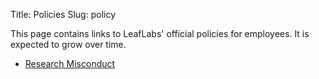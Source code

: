 Title: Policies
Slug: policy

This page contains links to LeafLabs' official policies for employees.  It is
expected to grow over time.

- [Research Misconduct][]

[Research Misconduct]: /policy/research-misconduct/
